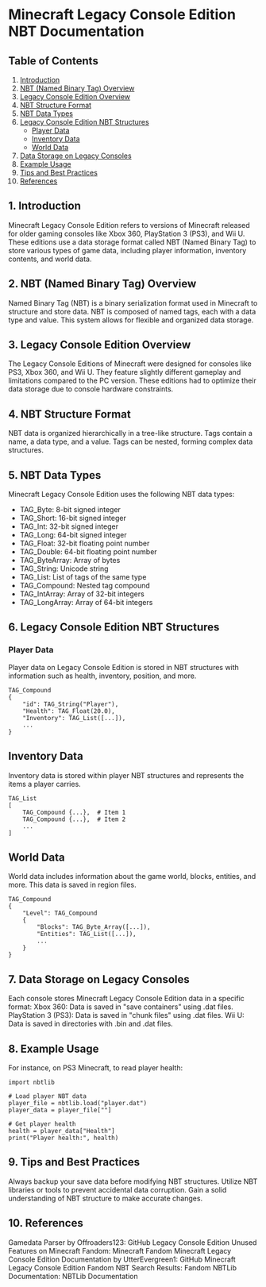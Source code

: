 # Minecraft Legacy Console Edition NBT Documentation

## Table of Contents

1. [Introduction](#introduction)
2. [NBT (Named Binary Tag) Overview](#nbt-named-binary-tag-overview)
3. [Legacy Console Edition Overview](#legacy-console-edition-overview)
4. [NBT Structure Format](#nbt-structure-format)
5. [NBT Data Types](#nbt-data-types)
6. [Legacy Console Edition NBT Structures](#legacy-console-edition-nbt-structures)
   - [Player Data](#player-data)
   - [Inventory Data](#inventory-data)
   - [World Data](#world-data)
7. [Data Storage on Legacy Consoles](#data-storage-on-legacy-consoles)
8. [Example Usage](#example-usage)
9. [Tips and Best Practices](#tips-and-best-practices)
10. [References](#references)

## 1. Introduction

Minecraft Legacy Console Edition refers to versions of Minecraft released for older gaming consoles like Xbox 360, PlayStation 3 (PS3), and Wii U. These editions use a data storage format called NBT (Named Binary Tag) to store various types of game data, including player information, inventory contents, and world data.

## 2. NBT (Named Binary Tag) Overview

Named Binary Tag (NBT) is a binary serialization format used in Minecraft to structure and store data. NBT is composed of named tags, each with a data type and value. This system allows for flexible and organized data storage.

## 3. Legacy Console Edition Overview

The Legacy Console Editions of Minecraft were designed for consoles like PS3, Xbox 360, and Wii U. They feature slightly different gameplay and limitations compared to the PC version. These editions had to optimize their data storage due to console hardware constraints.

## 4. NBT Structure Format

NBT data is organized hierarchically in a tree-like structure. Tags contain a name, a data type, and a value. Tags can be nested, forming complex data structures.

## 5. NBT Data Types

Minecraft Legacy Console Edition uses the following NBT data types:

- TAG_Byte: 8-bit signed integer
- TAG_Short: 16-bit signed integer
- TAG_Int: 32-bit signed integer
- TAG_Long: 64-bit signed integer
- TAG_Float: 32-bit floating point number
- TAG_Double: 64-bit floating point number
- TAG_ByteArray: Array of bytes
- TAG_String: Unicode string
- TAG_List: List of tags of the same type
- TAG_Compound: Nested tag compound
- TAG_IntArray: Array of 32-bit integers
- TAG_LongArray: Array of 64-bit integers

## 6. Legacy Console Edition NBT Structures

### Player Data
Player data on Legacy Console Edition is stored in NBT structures with information such as health, inventory, position, and more.

```
TAG_Compound
{
    "id": TAG_String("Player"),
    "Health": TAG_Float(20.0),
    "Inventory": TAG_List([...]),
    ...
}
```

## Inventory Data
Inventory data is stored within player NBT structures and represents the items a player carries.
```
TAG_List
[
    TAG_Compound {...},  # Item 1
    TAG_Compound {...},  # Item 2
    ...
]
```

## World Data
World data includes information about the game world, blocks, entities, and more. This data is saved in region files.
```
TAG_Compound
{
    "Level": TAG_Compound
    {
        "Blocks": TAG_Byte_Array([...]),
        "Entities": TAG_List([...]),
        ...
    }
}
```

## 7. Data Storage on Legacy Consoles
Each console stores Minecraft Legacy Console Edition data in a specific format:
Xbox 360: Data is saved in "save containers" using .dat files.
PlayStation 3 (PS3): Data is saved in "chunk files" using .dat files.
Wii U: Data is saved in directories with .bin and .dat files.

## 8. Example Usage
For instance, on PS3 Minecraft, to read player health:
```
import nbtlib

# Load player NBT data
player_file = nbtlib.load("player.dat")
player_data = player_file[""]

# Get player health
health = player_data["Health"]
print("Player health:", health)
```

## 9. Tips and Best Practices
Always backup your save data before modifying NBT structures.
Utilize NBT libraries or tools to prevent accidental data corruption.
Gain a solid understanding of NBT structure to make accurate changes.

## 10. References
Gamedata Parser by Offroaders123: GitHub
Legacy Console Edition Unused Features on Minecraft Fandom: Minecraft Fandom
Minecraft Legacy Console Edition Documentation by UtterEvergreen1: GitHub
Minecraft Legacy Console Edition Fandom NBT Search Results: Fandom
NBTLib Documentation: NBTLib Documentation

